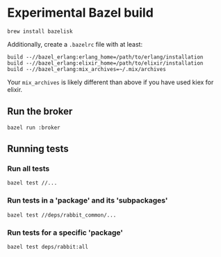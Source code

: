 # Experimental Bazel build

`brew install bazelisk`

Additionally, create a `.bazelrc` file with at least:

```
build --//bazel_erlang:erlang_home=/path/to/erlang/installation
build --//bazel_erlang:elixir_home=/path/to/elixir/installation
build --//bazel_erlang:mix_archives=~/.mix/archives
```

Your `mix_archives` is likely different than above if you have used kiex for elixir.

## Run the broker

`bazel run :broker`

## Running tests

### Run all tests

`bazel test //...`

### Run tests in a 'package' and its 'subpackages'

`bazel test //deps/rabbit_common/...`

### Run tests for a specific 'package'

`bazel test deps/rabbit:all`

